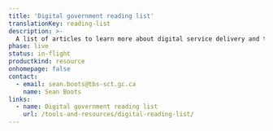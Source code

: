 ```yaml
---
title: 'Digital government reading list'
translationKey: reading-list
description: >-
  A list of articles to learn more about digital service delivery and technology modernization.
phase: live
status: in-flight
productkind: resource
onhomepage: false
contact:
  - email: sean.boots@tbs-sct.gc.ca
    name: Sean Boots
links:
  - name: Digital government reading list
    url: /tools-and-resources/digital-reading-list/
---
```

